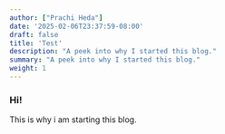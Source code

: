 ```yaml
---
author: ["Prachi Heda"]
date: '2025-02-06T23:37:59-08:00'
draft: false
title: 'Test'
description: "A peek into why I started this blog."
summary: "A peek into why I started this blog."
weight: 1
---
```


### Hi! 

This is why i am starting this blog. 

